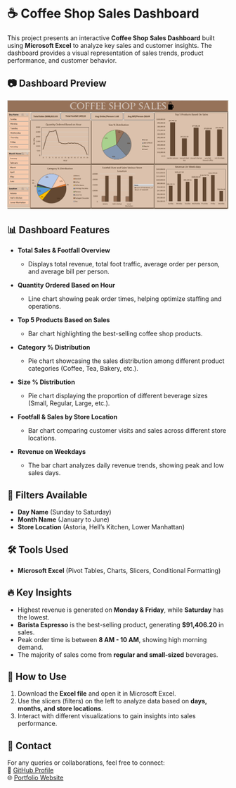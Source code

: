 # ☕ Coffee Shop Sales Dashboard  

This project presents an interactive **Coffee Shop Sales Dashboard** built using **Microsoft Excel** to analyze key sales and customer insights. The dashboard provides a visual representation of sales trends, product performance, and customer behavior.  

## 📷 Dashboard Preview  

![Coffee Shop Sales Dashboard](Coffee%20Shop%20Sales%20dashboard.png)  
## 📊 Dashboard Features  

- **Total Sales & Footfall Overview**  
  - Displays total revenue, total foot traffic, average order per person, and average bill per person.  

- **Quantity Ordered Based on Hour**  
  - Line chart showing peak order times, helping optimize staffing and operations.  

- **Top 5 Products Based on Sales**  
  - Bar chart highlighting the best-selling coffee shop products.  

- **Category % Distribution**  
  - Pie chart showcasing the sales distribution among different product categories (Coffee, Tea, Bakery, etc.).  

- **Size % Distribution**  
  - Pie chart displaying the proportion of different beverage sizes (Small, Regular, Large, etc.).  

- **Footfall & Sales by Store Location**  
  - Bar chart comparing customer visits and sales across different store locations.  

- **Revenue on Weekdays**  
  - The bar chart analyzes daily revenue trends, showing peak and low sales days.  

## 📌 Filters Available  

- **Day Name** (Sunday to Saturday)  
- **Month Name** (January to June)  
- **Store Location** (Astoria, Hell’s Kitchen, Lower Manhattan)  

## 🛠 Tools Used  

- **Microsoft Excel** (Pivot Tables, Charts, Slicers, Conditional Formatting)  

## 🔥 Key Insights  

- Highest revenue is generated on **Monday & Friday**, while **Saturday** has the lowest.  
- **Barista Espresso** is the best-selling product, generating **$91,406.20** in sales.  
- Peak order time is between **8 AM - 10 AM**, showing high morning demand.  
- The majority of sales come from **regular and small-sized** beverages.  

## 🚀 How to Use  

1. Download the **Excel file** and open it in Microsoft Excel.  
2. Use the slicers (filters) on the left to analyze data based on **days, months, and store locations**.  
3. Interact with different visualizations to gain insights into sales performance.  

## 📩 Contact  

For any queries or collaborations, feel free to connect:  
🔗 [GitHub Profile](https://github.com/MorsalinMiah7)  
🌐 [Portfolio Website](https://morsalinmiah.netlify.app/)  
